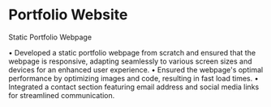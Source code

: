 # Portfolio Website
Static Portfolio Webpage

•	Developed a static portfolio webpage from scratch and ensured that the webpage is responsive, adapting seamlessly to various screen sizes and devices for an enhanced user experience.
•	Ensured the webpage's optimal performance by optimizing images and code, resulting in fast load times.
•	Integrated a contact section featuring email address and social media links for streamlined communication.




